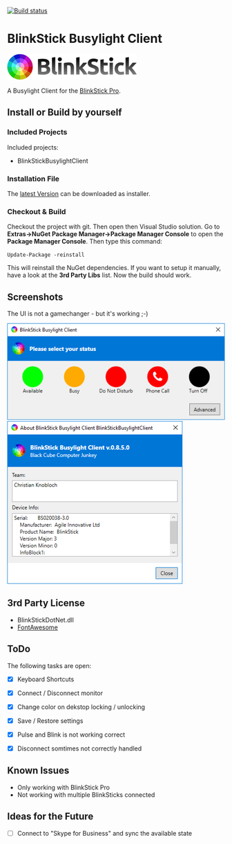 [![Build status](https://ci.appveyor.com/api/projects/status/xs4utlv4m1u2xqqc/branch/master?svg=true)](https://ci.appveyor.com/project/DerKnob/blinkstickbusylightclient/branch/master)

# BlinkStick Busylight Client

![BlinkStick Logo](__ressourcen/merch/logo-homepage.png)

A Busylight Client for the [BlinkStick Pro](https://www.blinkstick.com/).


## Install or Build by yourself
### Included Projects
Included projects:
- BlinkStickBusylightClient

### Installation File
The [latest Version](https://github.com/DerKnob/BlinkStickBusylightClient/releases/latest) can be downloaded as installer.

### Checkout & Build
Checkout the project with git. Then open then Visual Studio solution. Go to **Extras->NuGet Package Manager->Package Manager Console** to open the **Package Manager Console**.
Then type this command:
```
Update-Package -reinstall
```
This will reinstall the NuGet dependencies. If you want to setup it manually, have a look at the **3rd Party Libs** list. Now the build should work.

## Screenshots
The UI is not a gamechanger - but it's working ;-)

![Main Window](__ressourcen/screenshots/screenshot_01.png)
![About Window](__ressourcen/screenshots/screenshot_02.png)


## 3rd Party License
- BlinkStickDotNet.dll
- [FontAwesome](https://fontawesome.com/)


## ToDo
The following tasks are open:
- [x] Keyboard Shortcuts
- [x] Connect / Disconnect monitor
- [x] Change color on dekstop locking / unlocking
- [x] Save / Restore settings
- [x] Pulse and Blink is not working correct
- [x] Disconnect somtimes not correctly handled


## Known Issues
- Only working with BlinkStick Pro
- Not working with multiple BlinkSticks connected


## Ideas for the Future
- [ ] Connect to "Skype for Business" and sync the available state
